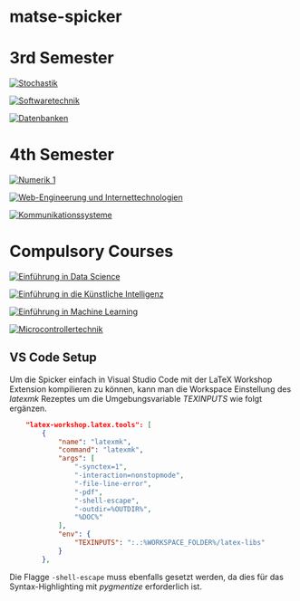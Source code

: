 # matse-spicker

# 3rd Semester
[![Stochastik](https://github.com/pblan/matse-spicker/actions/workflows/sto.yml/badge.svg)](https://github.com/pblan/matse-spicker/actions/workflows/sto.yml)

[![Softwaretechnik](https://github.com/pblan/matse-spicker/actions/workflows/swt.yml/badge.svg)](https://github.com/pblan/matse-spicker/actions/workflows/swt.yml)

[![Datenbanken](https://github.com/pblan/matse-spicker/actions/workflows/db.yml/badge.svg)](https://github.com/pblan/matse-spicker/actions/workflows/db.yml)

# 4th Semester
[![Numerik 1](https://github.com/pblan/matse-spicker/actions/workflows/num1.yml/badge.svg)](https://github.com/pblan/matse-spicker/actions/workflows/num1.yml)

[![Web-Engineerung und Internettechnologien](https://github.com/pblan/matse-spicker/actions/workflows/weit.yml/badge.svg)](https://github.com/pblan/matse-spicker/actions/workflows/weit.yml)

[![Kommunikationssysteme](https://github.com/pblan/matse-spicker/actions/workflows/kosy.yml/badge.svg)](https://github.com/pblan/matse-spicker/actions/workflows/kosy.yml)

# Compulsory Courses
[![Einführung in Data Science](https://github.com/pblan/matse-spicker/actions/workflows/ds.yml/badge.svg)](https://github.com/pblan/matse-spicker/actions/workflows/ds.yml)

[![Einführung in die Künstliche Intelligenz](https://github.com/pblan/matse-spicker/actions/workflows/ki.yml/badge.svg)](https://github.com/pblan/matse-spicker/actions/workflows/ki.yml)

[![Einführung in Machine Learning](https://github.com/pblan/matse-spicker/actions/workflows/ml.yml/badge.svg)](https://github.com/pblan/matse-spicker/actions/workflows/ml.yml)

[![Microcontrollertechnik](https://github.com/pblan/matse-spicker/actions/workflows/mct.yml/badge.svg)](https://github.com/pblan/matse-spicker/actions/workflows/mct.yml)


## VS Code Setup 
Um die Spicker einfach in Visual Studio Code mit der LaTeX Workshop Extension kompilieren zu können, kann man die Workspace Einstellung des _latexmk_ Rezeptes um die Umgebungsvariable _TEXINPUTS_ wie folgt ergänzen. 

```json
    "latex-workshop.latex.tools": [
        {
            "name": "latexmk",
            "command": "latexmk",
            "args": [
                "-synctex=1",
                "-interaction=nonstopmode",
                "-file-line-error",
                "-pdf",
                "-shell-escape",
                "-outdir=%OUTDIR%",
                "%DOC%"
            ],
            "env": {
                "TEXINPUTS": ":.:%WORKSPACE_FOLDER%/latex-libs"
            }
        },
```

Die Flagge `-shell-escape` muss ebenfalls gesetzt werden, da dies für das Syntax-Highlighting mit _pygmentize_ erforderlich ist.